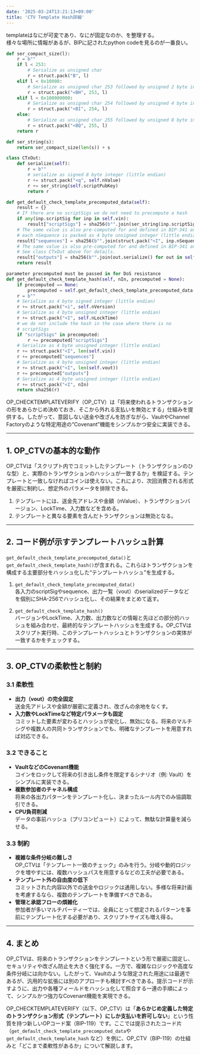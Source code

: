 ```yaml
---
date: '2025-03-24T13:21:13+09:00'
title: 'CTV Template Hash詳細'
---
```


templateはなにが可変であり、なにが固定なのか、を整理する。  
様々な場所に情報があるが、BIPに記されたpython codeを見るのが一番良い。  

```python
def ser_compact_size(l):
    r = b""
    if l < 253:
        # Serialize as unsigned char
        r = struct.pack("B", l)
    elif l < 0x10000:
        # Serialize as unsigned char 253 followed by unsigned 2 byte integer (little endian)
        r = struct.pack("<BH", 253, l)
    elif l < 0x100000000:
        # Serialize as unsigned char 254 followed by unsigned 4 byte integer (little endian)
        r = struct.pack("<BI", 254, l)
    else:
        # Serialize as unsigned char 255 followed by unsigned 8 byte integer (little endian)
        r = struct.pack("<BQ", 255, l)
    return r

def ser_string(s):
    return ser_compact_size(len(s)) + s

class CTxOut:
    def serialize(self):
        r = b""
        # serialize as signed 8 byte integer (little endian)
        r += struct.pack("<q", self.nValue)
        r += ser_string(self.scriptPubKey)
        return r

def get_default_check_template_precomputed_data(self):
    result = {}
    # If there are no scriptSigs we do not need to precompute a hash
    if any(inp.scriptSig for inp in self.vin):
        result["scriptSigs"] = sha256(b"".join(ser_string(inp.scriptSig) for inp in self.vin))
    # The same value is also pre-computed for and defined in BIP-341 and can be shared.
    # each nSequence is packed as 4 byte unsigned integer (little endian)
    result["sequences"] = sha256(b"".join(struct.pack("<I", inp.nSequence) for inp in self.vin))
    # The same value is also pre-computed for and defined in BIP-341 and can be shared
    # See class CTxOut above for details.
    result["outputs"] = sha256(b"".join(out.serialize() for out in self.vout))
    return result

parameter precomputed must be passed in for DoS resistance
def get_default_check_template_hash(self, nIn, precomputed = None):
    if precomputed == None:
        precomputed = self.get_default_check_template_precomputed_data()
    r = b""
    # Serialize as 4 byte signed integer (little endian)
    r += struct.pack("<i", self.nVersion)
    # Serialize as 4 byte unsigned integer (little endian)
    r += struct.pack("<I", self.nLockTime)
    # we do not include the hash in the case where there is no
    # scriptSigs
    if "scriptSigs" in precomputed:
        r += precomputed["scriptSigs"]
    # Serialize as 4 byte unsigned integer (little endian)
    r += struct.pack("<I", len(self.vin))
    r += precomputed["sequences"]
    # Serialize as 4 byte unsigned integer (little endian)
    r += struct.pack("<I", len(self.vout))
    r += precomputed["outputs"]
    # Serialize as 4 byte unsigned integer (little endian)
    r += struct.pack("<I", nIn)
    return sha256(r)
```

OP_CHECKTEMPLATEVERIFY（OP_CTV）は「将来使われるトランザクションの形をあらかじめ決めておき、そこから外れる支払いを無効とする」仕組みを提供する。したがって、意図しない送金や改ざんを防ぎながら、VaultやChannel Factoryのような特定用途の“Covenant”機能をシンプルかつ安全に実装できる。

---

## 1. OP_CTVの基本的な動作

OP_CTVは「スクリプト内でコミットしたテンプレート（トランザクションのひな型）と、実際のトランザクションのハッシュが一致するか」を検証する。テンプレートと一致しなければコインは使えない。これにより、次回消費される形式を厳密に制約し、想定外のパラメータを排除できる。

1. テンプレートには、送金先アドレスや金額（nValue）、トランザクションバージョン、LockTime、入力数などを含める。  
2. テンプレートと異なる要素を含んだトランザクションは無効となる。

---

## 2. コード例が示すテンプレートハッシュ計算

`get_default_check_template_precomputed_data()`と`get_default_check_template_hash()`が含まれる。これらはトランザクションを構成する主要部分をハッシュ化した“テンプレートハッシュ”を生成する。

1. `get_default_check_template_precomputed_data()`  
   各入力のscriptSigやsequence、出力一覧（vout）のserializedデータなどを個別にSHA-256でハッシュ化し、その結果をまとめて返す。

2. `get_default_check_template_hash()`  
   バージョンやLockTime、入力数、出力数などの情報と先ほどの部分的ハッシュを組み合わせ、最終的なテンプレートハッシュを生成する。OP_CTVはスクリプト実行時、このテンプレートハッシュとトランザクションの実体が一致するかをチェックする。

---

## 3. OP_CTVの柔軟性と制約

### 3.1 柔軟性
- **出力（vout）の完全固定**  
  送金先アドレスや金額が厳密に定義され、改ざんの余地をなくす。  
- **入力数やLockTimeなど特定パラメータも固定**  
  コミットした要素が変わるとハッシュが変化し、無効になる。将来のマルチシグや複数人の共同トランザクションでも、明確なテンプレートを用意すれば対応できる。

### 3.2 できること
- **VaultなどのCovenant機能**  
  コインをロックして将来の引き出し条件を限定するシナリオ（例: Vault）をシンプルに実装できる。  
- **複数参加者のチャネル構成**  
  将来の各出力パターンをテンプレート化し、決まったルール内でのみ協調取引できる。  
- **CPU負荷削減**  
  データの事前ハッシュ（プリコンピュート）によって、無駄な計算量を減らせる。

### 3.3 制約
- **複雑な条件分岐の難しさ**  
  OP_CTVは「テンプレート一致のチェック」のみを行う。分岐や動的ロジックを増やすには、複数ハッシュパスを用意するなどの工夫が必要である。  
- **テンプレート外の自由度の低下**  
  コミットされた内容以外での送金やロジックは通用しない。多様な将来計画を考慮するなら、複数のテンプレートを準備すべきである。  
- **管理と承認フローの煩雑化**  
  参加者が多いマルチパーティーでは、全員にとって想定されるパターンを事前にテンプレート化する必要があり、スクリプトサイズも増え得る。

---

## 4. まとめ

OP_CTVは、将来のトランザクションをテンプレートという形で厳密に固定し、セキュリティや改ざん防止を大きく強化する。一方で、複雑なロジックや高度な条件分岐には向かない。したがって、Vaultのような限定された用途には最適であるが、汎用的な拡張には別のアプローチも検討すべきである。提示コードが示すように、出力や各種フィールドをハッシュ化して照合する一連の手順によって、シンプルかつ強力なCovenant機能を実現できる。

OP_CHECKTEMPLATEVERIFY（以下、OP_CTV）は「**あらかじめ定義した特定のトランザクション形式（テンプレート）にしか支払いを許可しない**」という性質を持つ新しいOPコード案（BIP-119）です。ここでは提示されたコード片（`get_default_check_template_precomputed_data`や`get_default_check_template_hash` など）を例に、OP_CTV（BIP-119）の仕組みと「どこまで柔軟性があるか」について解説します。
